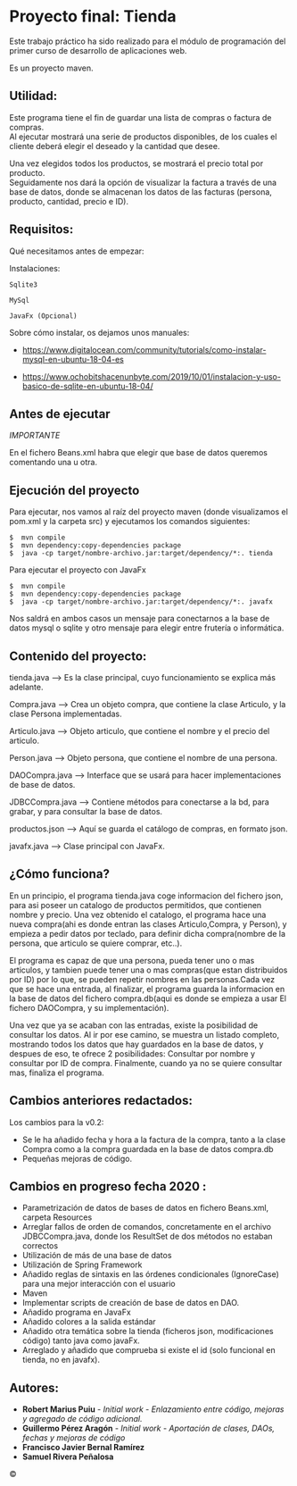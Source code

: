 # Proyecto final: Tienda 
Este trabajo práctico ha sido realizado para el módulo de programación del primer curso de desarrollo de aplicaciones web.


Es un proyecto maven.


## Utilidad:
Este programa tiene el fin de guardar una lista de compras o factura de compras.  
Al ejecutar mostrará una serie de productos disponibles, de los cuales el cliente deberá elegir el deseado y la cantidad que desee. 

Una vez elegidos todos los productos, se mostrará el precio total por producto.  
Seguidamente nos dará la opción de visualizar la factura a través de una base de datos, donde se almacenan los datos de las facturas (persona, producto, cantidad, precio e ID).



## Requisitos:
Qué necesitamos antes de empezar:

Instalaciones:
```
Sqlite3 

MySql

JavaFx (Opcional)
```
Sobre cómo instalar, os dejamos unos manuales:

- https://www.digitalocean.com/community/tutorials/como-instalar-mysql-en-ubuntu-18-04-es


- https://www.ochobitshacenunbyte.com/2019/10/01/instalacion-y-uso-basico-de-sqlite-en-ubuntu-18-04/




## Antes de ejecutar
*IMPORTANTE*


En el fichero Beans.xml habra que elegir que base de datos queremos comentando una u otra.




 
## Ejecución del proyecto
Para ejecutar, nos vamos al raíz del proyecto maven (donde visualizamos el pom.xml y la carpeta src) y ejecutamos los comandos siguientes:
```
$  mvn compile
$  mvn dependency:copy-dependencies package
$  java -cp target/nombre-archivo.jar:target/dependency/*:. tienda
```
Para ejecutar el proyecto con JavaFx 
```
$  mvn compile
$  mvn dependency:copy-dependencies package
$  java -cp target/nombre-archivo.jar:target/dependency/*:. javafx
```



Nos saldrá en ambos casos un mensaje para conectarnos a la base de datos mysql o sqlite y otro mensaje para elegir entre frutería o informática.



## Contenido del proyecto:

tienda.java     --> Es la clase principal, cuyo funcionamiento se explica más adelante.

Compra.java     --> Crea un objeto compra, que contiene la clase Articulo, y la clase Persona implementadas.

Articulo.java   --> Objeto articulo, que contiene el nombre y el precio del articulo.

Person.java     --> Objeto persona, que contiene el nombre de una persona.

DAOCompra.java  --> Interface que se usará para hacer implementaciones de base de datos.

JDBCCompra.java --> Contiene métodos para conectarse a la bd, para grabar, y para consultar la base de datos.

productos.json  --> Aquí se guarda el catálogo de compras, en formato json.

javafx.java     --> Clase principal con JavaFx.





## ¿Cómo funciona?
En un principio, el programa tienda.java coge informacion del fichero json, para asi poseer un catalogo de productos permitidos, que contienen nombre y precio. Una vez obtenido el catalogo, el programa hace una nueva compra(ahi es donde entran las clases Articulo,Compra, y Person), y empieza a pedir datos por teclado, para definir dicha compra(nombre de la persona, que articulo se quiere comprar, etc..).  

El programa es capaz de que una persona, pueda tener uno o mas articulos, y tambien puede tener una o mas compras(que estan distribuidos por ID) por lo que, se pueden repetir nombres en las personas.Cada vez que se hace una entrada, al finalizar, el programa guarda la informacion en la base de datos del fichero compra.db(aqui es donde se empieza a usar El fichero DAOCompra, y su implementación). 

Una vez que ya se acaban con las entradas, existe la posibilidad de consultar los datos. Al ir por ese camino, se muestra un listado completo, mostrando todos los datos que hay guardados en la base de datos, y despues de eso, te ofrece 2 posibilidades: Consultar por nombre y consultar por ID de compra. Finalmente, cuando ya no se quiere consultar mas, finaliza el programa.

## Cambios anteriores redactados:
Los cambios para la v0.2: 
- Se le ha añadido fecha y hora a la factura de la compra, tanto a la clase Compra como a la compra guardada en la base de datos compra.db
- Pequeñas mejoras de código.



## Cambios en progreso fecha 2020 :
* Parametrización de datos de bases de datos en fichero Beans.xml, carpeta Resources
* Arreglar fallos de orden de comandos, concretamente en el archivo JDBCCompra.java, donde los ResultSet de dos métodos no estaban correctos
* Utilización de más de una base de datos
* Utilización de Spring Framework
* Añadido reglas de sintaxis en las órdenes condicionales (IgnoreCase) para una mejor interacción con el usuario
* Maven
* Implementar scripts de creación de base de datos en DAO.
* Añadido programa en JavaFx
* Añadido colores a la salida estándar
* Añadido otra temática sobre la tienda (ficheros json, modificaciones código) tanto java como javaFx.
* Arreglado y añadido que comprueba si existe el id (solo funcional en tienda, no en javafx).



## Autores:
* **Robert Marius Puiu** - *Initial work* - *Enlazamiento entre código, mejoras y agregado de código adicional.*
* **Guillermo Pérez Aragón** - *Initial work* - *Aportación de clases, DAOs, fechas y mejoras de código*
* **Francisco Javier Bernal Ramírez** 
* **Samuel Rivera Peñalosa** 

&copy;
